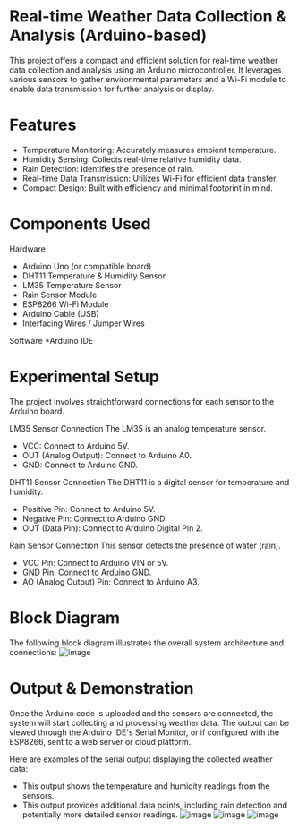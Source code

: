 # Real-time Weather Data Collection & Analysis (Arduino-based)
This project offers a compact and efficient solution for real-time weather data collection and analysis using an Arduino microcontroller. 
It leverages various sensors to gather environmental parameters and a Wi-Fi module to enable data transmission for further analysis or display.

# Features
* Temperature Monitoring: Accurately measures ambient temperature.
* Humidity Sensing: Collects real-time relative humidity data.
* Rain Detection: Identifies the presence of rain.
* Real-time Data Transmission: Utilizes Wi-Fi for efficient data transfer.
* Compact Design: Built with efficiency and minimal footprint in mind.

# Components Used
Hardware
* Arduino Uno (or compatible board)
* DHT11 Temperature & Humidity Sensor
* LM35 Temperature Sensor
* Rain Sensor Module
* ESP8266 Wi-Fi Module
* Arduino Cable (USB)
* Interfacing Wires / Jumper Wires

Software
*Arduino IDE

# Experimental Setup
The project involves straightforward connections for each sensor to the Arduino board.

LM35 Sensor Connection
The LM35 is an analog temperature sensor.
* VCC: Connect to Arduino 5V.
* OUT (Analog Output): Connect to Arduino A0.
* GND: Connect to Arduino GND.

DHT11 Sensor Connection
The DHT11 is a digital sensor for temperature and humidity.
* Positive Pin: Connect to Arduino 5V.
* Negative Pin: Connect to Arduino GND.
* OUT (Data Pin): Connect to Arduino Digital Pin 2.

Rain Sensor Connection
This sensor detects the presence of water (rain).
* VCC Pin: Connect to Arduino VIN or 5V.
* GND Pin: Connect to Arduino GND.
* AO (Analog Output) Pin: Connect to Arduino A3.

# Block Diagram
The following block diagram illustrates the overall system architecture and connections:
 ![image](https://github.com/user-attachments/assets/db9c9e0c-e925-4fe5-8262-cc64a887d8f1)

# Output & Demonstration
Once the Arduino code is uploaded and the sensors are connected, the system will start collecting and processing weather data.
The output can be viewed through the Arduino IDE's Serial Monitor, or if configured with the ESP8266, sent to a web server or cloud platform.

Here are examples of the serial output displaying the collected weather data:
* This output shows the temperature and humidity readings from the sensors.
* This output provides additional data points, including rain detection and potentially more detailed sensor readings.
![image](https://github.com/user-attachments/assets/89cf288c-d9a2-4547-91ea-e802030be3bd)
![image](https://github.com/user-attachments/assets/92efd4d9-f7e7-4d7a-9482-0c93b55a1e6b)
![image](https://github.com/user-attachments/assets/63492b29-c05b-4101-925d-cb019879ecf5)
